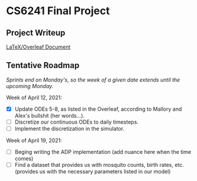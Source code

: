 # CS6241 Final Project

## Project Writeup
[LaTeX/Overleaf Document](https://www.overleaf.com/project/606cc61f5dd3032baaecb476)

## Tentative Roadmap
*Sprints end on Monday's, so the week of a given date extends until the upcoming Monday.*

Week of April 12, 2021:
- [X] Update ODEs 5-8, as listed in the Overleaf, according to Mallory and Alex's bullshit (her words...).
- [ ] Discretize our continuous ODEs to daily timesteps.
- [ ] Implement the discretization in the simulator.

Week of April 19, 2021:
- [ ] Beging writing the ADP implementation (add nuance here when the time comes)
- [ ] Find a dataset that provides us with mosquito counts, birth rates, etc. (provides us with the necessary parameters listed in our model)

